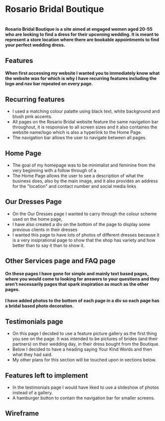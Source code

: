 <h1> Rosario Bridal Boutique <h1>
<h4>  Rosario Bridal Boutique is a site aimed at engaged women aged 20-55 who are looking to find a dress for their upcoming wedding. It is meant to represent a store location where there are bookable appointments to find your perfect wedding dress. </h4> 
 <h2> Features </h2>
 <h4> When first accessing my website I wanted you to immediately know what the website was for which is why I have recurring features including the logo and nav bar repeated on every page. </h4>

 <h2> Recurring features</h2>
 <ul> 
    <li>I used a matching colour palatte using black text, white background and blush pink accents.</li>
      
  <li>All pages on the Rosario Bridal website feature the same navigation bar throughout, it is responsive to all screen sizes and it also containes the website name/logo which is also a hyperlink to the Home Page.</li>

  <li> The navigation bar allows the user to navigate between all pages.</li>
      
 </ul>

 <h2>Home Page</h2>
 <ul>
  <li>The goal of my homepage was to be minimalist and feminine from the very beginning with a follow through of a </li>
  <li>The Home Page allows the user to see a description of what the business does, also by the main image, and it also provides an address for the "location" and contact number and social media links</li>
 </ul>

 <h2>Our Dresses Page</h2>
 <ul>
  <li>On the Our Dresses page I wanted to carry through the colour scheme used on the home page,</li>
  <li>I have also created a div on the bottom of the page to display some previous clients in their dresses</li>
  <li>I wanted this page to have lots of photos of different dresses because it is a very insiprational page to show that the shop has variety and how better than to say it than to show it.</li>
 </ul>

 <h2>Other Services page and FAQ page</h2>

 <h4>On these pages I have gone for simple and mainly text based pages, where you would come to looking for answers to your questions and they aren't necessarily pages that spark inspiration as much as the other pages.</h4>
 <h4>I have added photos to the bottom of each page in a div so each page has a bridal based photo decoration.</h4>

 <h2>Testimonials page</h2>
 <ul>
 <li>On this page I decided to use a feature picture gallery as the first thing you see on the page. It was intended to be pictures of brides (and their partners) on their wedding day, in their dress bought from the Boutique.</li>
 <li>Below I decided to have a heading saying Your Kind Words and then what they had said.</li>
 <li>My other plans for this section will be touched upon in sections below.</li>
 </ul>

<h2>Features left to implement</h2>
<ul>
<li>In the testimonials page I would have liked to use a slideshow of photos instead of a gallery.</li>
<li>A hamburger button to contain the navigation bar for smaller screens.</li>
</ul>
 
 <h2>Wireframe</h2>
  

